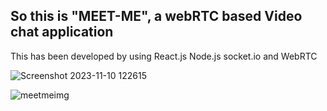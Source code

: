 ## So this is "MEET-ME", a webRTC based Video chat application

This has been developed by using React.js Node.js socket.io and WebRTC

![Screenshot 2023-11-10 122615](https://github.com/sahilrohera10/Meet-Me/assets/90958499/28998a1f-a2a8-4376-a42c-08a2082316f7)

![meetmeimg](https://github.com/sahilrohera10/Meet-Me/assets/90958499/de129aa6-fa7c-4da1-b205-074e5656b199)

